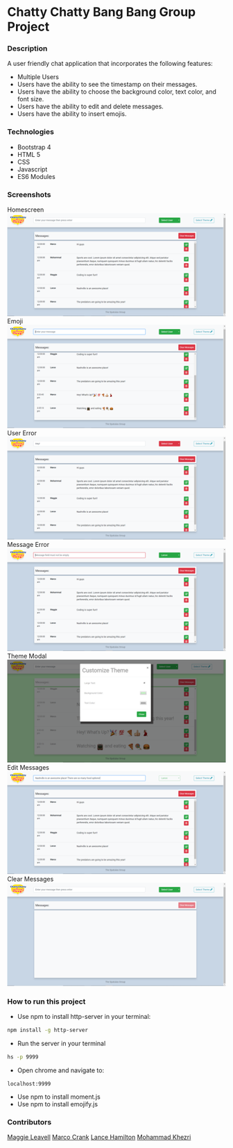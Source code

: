# Chatty Chatty Bang Bang Group Project

### Description
A user friendly chat application that incorporates the following features:
* Multiple Users
* Users have the ability to see the timestamp on their messages.
* Users have the ability to choose the background color, text color, and font size.
* Users have the ability to edit and delete messages.
* Users have the ability to insert emojis.

### Technologies
* Bootstrap 4
* HTML 5
* CSS
* Javascript
* ES6 Modules

### Screenshots
Homescreen
![homescreen](./screenshots/homescreen.png)
Emoji
![emoji](./screenshots/emoji.png)
User Error
![usererror](./screenshots/usererror.png)
Message Error
![messageerror](./screenshots/messageerror.png)
Theme Modal
![theme](./screenshots/theme.png)
Edit Messages
![edit](./screenshots/edit.png)
Clear Messages
![clear](./screenshots/clear.png)

### How to run this project
* Use npm to install http-server in your terminal:
```sh
npm install -g http-server
```
* Run the server in your terminal
```sh
hs -p 9999
```
* Open chrome and navigate to:
```
localhost:9999
```
* Use npm to install moment.js
* Use npm to install emojify.js

### Contributors
[Maggie Leavell](https://github.com/mjleavell)
[Marco Crank](https://github.com/MCrank)
[Lance Hamilton](hhttps://github.com/lancehamilton24)
[Mohammad Khezri](https://github.com/m-khezri)
